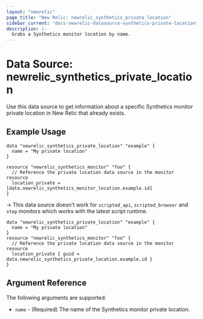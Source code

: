 ```yaml
---
layout: "newrelic"
page_title: "New Relic: newrelic_synthetics_private_location"
sidebar_current: "docs-newrelic-datasource-synthetics-private-location"
description: |-
  Grabs a Synthetics monitor location by name.
---
```


# Data Source: newrelic\_synthetics\_private\_location

Use this data source to get information about a specific Synthetics monitor private location in New Relic that already exists.

## Example Usage

```hcl
data "newrelic_synthetics_private_location" "example" {
  name = "My private location"
}

resource "newrelic_synthetics_monitor" "foo" {
  // Reference the private location data source in the monitor resource
  location_private = [data.newrelic_synthetics_monitor_location.example.id]
}
```

-> This data source doesn't work for `scripted_api`, `scripted_browser` and `step` monitors which works with the latest script runtime.

```hcl
data "newrelic_synthetics_private_location" "example" {
  name = "My private location"
}
resource "newrelic_synthetics_monitor" "foo" {
  // Reference the private location data source in the monitor resource
  location_private { guid = data.newrelic_synthetics_private_location.example.id }
}
```

## Argument Reference

The following arguments are supported:


* `name` - (Required) The name of the Synthetics monitor private location.

